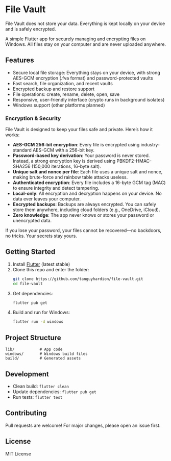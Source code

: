 # File Vault

File Vault does not store your data. Everything is kept locally on your device and is safely encrypted.

A simple Flutter app for securely managing and encrypting files on Windows. All files stay on your computer and are never uploaded anywhere.

## Features

- Secure local file storage: Everything stays on your device, with strong AES-GCM encryption (.fva format) and password-protected vaults
- Fast search, file organization, and recent vaults
- Encrypted backup and restore support
- File operations: create, rename, delete, open, save
- Responsive, user-friendly interface (crypto runs in background isolates)
- Windows support (other platforms planned)

### Encryption & Security

File Vault is designed to keep your files safe and private. Here’s how it works:

- **AES-GCM 256-bit encryption**: Every file is encrypted using industry-standard AES-GCM with a 256-bit key.
- **Password-based key derivation**: Your password is never stored. Instead, a strong encryption key is derived using PBKDF2-HMAC-SHA256 (150,000 iterations, 16-byte salt).
- **Unique salt and nonce per file**: Each file uses a unique salt and nonce, making brute-force and rainbow table attacks useless.
- **Authenticated encryption**: Every file includes a 16-byte GCM tag (MAC) to ensure integrity and detect tampering.
- **Local-only**: All encryption and decryption happens on your device. No data ever leaves your computer.
- **Encrypted backups**: Backups are always encrypted. You can safely store them anywhere, including cloud folders (e.g., OneDrive, iCloud).
- **Zero knowledge**: The app never knows or stores your password or unencrypted data.

If you lose your password, your files cannot be recovered—no backdoors, no tricks. Your secrets stay yours.

## Getting Started

1. Install [Flutter](https://flutter.dev/docs/get-started/install) (latest stable)
2. Clone this repo and enter the folder:
   ```sh
   git clone https://github.com/tanguyhardion/file-vault.git
   cd file-vault
   ```
3. Get dependencies:
   ```sh
   flutter pub get
   ```
4. Build and run for Windows:
   ```sh
   flutter run -d windows
   ```

## Project Structure

```
lib/           # App code
windows/       # Windows build files
build/         # Generated assets
```

## Development

- Clean build: `flutter clean`
- Update dependencies: `flutter pub get`
- Run tests: `flutter test`

## Contributing

Pull requests are welcome! For major changes, please open an issue first.

## License

MIT License
